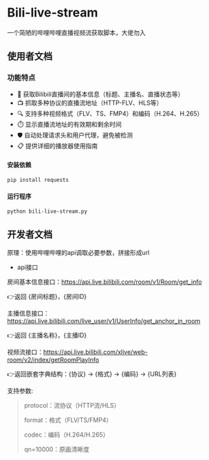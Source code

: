 # Bili-live-stream
一个简陋的哔哩哔哩直播视频流获取脚本，大佬勿入

## 使用者文档
### 功能特点

- 🚀 获取Bilibili直播间的基本信息（标题、主播名、直播状态等）
- 📺 抓取多种协议的直播流地址（HTTP-FLV、HLS等）
- 🔍 支持多种视频格式（FLV、TS、FMP4）和编码（H.264、H.265）
- ⏱️ 显示直播流地址的有效期和剩余时间
- 🛡️ 自动处理请求头和用户代理，避免被检测
- 📋 提供详细的播放器使用指南


#### 安装依赖
```bash
pip install requests
```
#### 运行程序
```bash
python bili-live-stream.py
```

## 开发者文档
原理：使用哔哩哔哩的api调取必要参数，拼接形成url
- api接口

房间基本信息接口：https://api.live.bilibili.com/room/v1/Room/get_info

  👉返回 {房间标题}，{房间ID}
  
主播信息接口：https://api.live.bilibili.com/live_user/v1/UserInfo/get_anchor_in_room

  👉返回 {主播名称}，{主播ID}
  
视频流接口：https://api.live.bilibili.com/xlive/web-room/v2/index/getRoomPlayInfo

  👉返回嵌套字典结构：{协议} -> {格式} -> {编码} -> {URL列表}

支持参数:
  > protocol：流协议（HTTP流/HLS）
  > 
  > format：格式（FLV/TS/FMP4）
  > 
  > codec：编码（H.264/H.265）
  > 
  > qn=10000：原画清晰度
  
